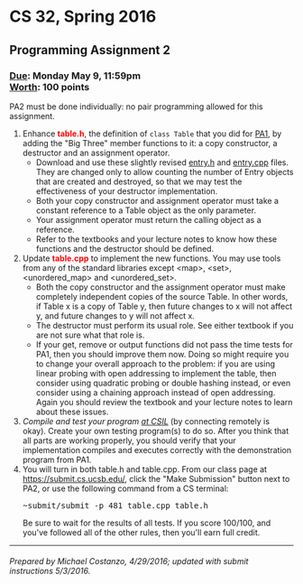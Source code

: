 <div id="container">
<h1>CS 32, Spring 2016</h1>
<h2>Programming Assignment 2</h2>

<h3><u>Due</u>: Monday May 9, 11:59pm
<br><u>Worth</u>: 100 points</h3>

<p>PA2 must be done individually: no pair programming allowed for this assignment. </p>
<ol>
  <li>Enhance <font color="red"><b>table.h</b></font>, the definition of <code>class Table</code>
      that you did for <a href="../pa1/index.html">PA1</a>, by adding the "Big Three" member
      functions to it: a copy constructor, a destructor and an assignment operator.
      <ul type = "circle">
        <li>Download and use these slightly revised <a href="entry.h">entry.h</a> and
        <a href="entry.cpp">entry.cpp</a> files. They are changed only to allow counting the
        number of Entry objects that are created and destroyed, so that we may test the
        effectiveness of your destructor implementation.</li>
        <li>Both your copy constructor and assignment operator must take a constant reference
        to a Table object as the only parameter.</li>
        <li>Your assignment operator must return the calling object as a reference.</li>
        <li>Refer to the textbooks and your lecture notes to know how these functions and
        the destructor should be defined.</li>
      </ul>
  </li>
  <li>Update <font color="red"><b>table.cpp</b></font> to implement the new functions. You may use
      tools from any of the standard libraries except &lt;map&gt;, &lt;set&gt;, &lt;unordered_map&gt;
      and &lt;unordered_set&gt;.
      <ul type="circle">
        <li>Both the copy constructor and the assignment operator must make completely
        independent copies of the source Table. In other words, if Table x is a copy of Table y,
        then future changes to x will not affect y, and future changes to y will not affect x.</li>
        <li>The destructor must perform its usual role. See either textbook if you are not sure
        what that role is.</li>
        <li>If your get, remove or output functions did not pass the time tests for PA1, then
        you should improve them now. Doing so might require you to change your overall approach
        to the problem: if you are using linear probing with open addressing to implement the
        table, then consider using quadratic probing or double hashing instead, or even consider
        using a chaining approach instead of open addressing. Again you should
        review the textbook and your lecture notes to learn about these issues.</li>
      </ul>
  <li><em>Compile and test your program <u>at CSIL</u></em> (by connecting remotely is okay).
      Create your
      own testing program(s) to do so. After you think that all parts are working properly,
      you should verify that your implementation compiles and executes correctly with the
      demonstration program from PA1.</li>
  <li>You will turn in both table.h and table.cpp<!--, but the procedure for doing so is still being
            worked out. See this space for further instructions well before the due date-->.
      From our class page at <a href="https://submit.cs.ucsb.edu/">https://submit.cs.ucsb.edu/</a>,
      click the "Make Submission" button next to PA2, or use the following command from a CS terminal:
        <pre>~submit/submit -p 481 table.cpp table.h</pre>
        Be sure to wait for the results of all tests. If you score 100/100, and you've
        followed all of the other rules, then you'll earn full credit.
      </li>
</ol>
<hr>

<h6>Prepared by Michael Costanzo, 4/29/2016; updated with submit instructions 5/3/2016.</h6>

</div><!-- id = "container" -->
